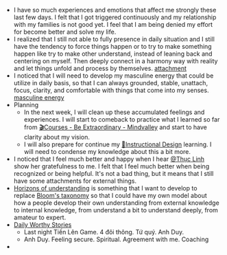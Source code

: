 - I have so much experiences and emotions that affect me strongly these last few days. I felt that I got triggered continuously and my relationship with my families is not good yet. I feel that I am being denied my effort for become better and solve my life. 
- I realized that I still not able to fully presence in daily situation and I still have the tendency to force things happen or to try to make something happen like try to make other understand, instead of leaning back and centering on myself. Then deeply connect in a harmony way with reality and let things unfold and process by themselves. [attachment](<attachment.md>)
- I noticed that I will need to develop my masculine energy that could be utilize in daily basis, so that I can always grounded, stable, unattach, focus, clarity, and comfortable with things that come into my senses. [masculine energy](<masculine energy.md>)
- Planning
    - In the next week, I will clean up these accumulated feelings and experiences. I will start to comeback to practice what I learned so far from [🎬Courses - Be Extraordinary - Mindvalley](<🎬Courses - Be Extraordinary - Mindvalley.md>) and start to have clarity about my vision.
    - I will also prepare for continue my [🌱Instructional Design](<🌱Instructional Design.md>) learning. I will need to condense my knowledge about this a bit more. 
- I noticed that I feel much better and happy when I hear [@Thục Linh](<@Thục Linh.md>) show her gratefulness to me. I felt that I feel much better when being recognized or being helpful. It's not a bad thing, but it means that I still have some attachments for external things.
- [Horizons of understanding](<Horizons of understanding.md>) is something that I want to develop to replace [Bloom's taxonomy](<Bloom's taxonomy.md>) so that I could have my own model about how a people develop their own understanding from external knowledge to internal knowledge, from understand a bit to understand deeply, from amateur to expert.
- [Daily Worthy Stories](<Daily Worthy Stories.md>) 
    - Last night Tiến Lên Game. 4 đôi thông. Tứ quý. Anh Duy. 
    - Anh Duy. Feeling secure. Spiritual. Agreement with me. Coaching
- 
